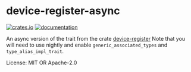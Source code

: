 # device-register-async

[![crates.io](https://img.shields.io/crates/v/device-register-async)](https://crates.io/crates/device-register-async) [![documentation](https://docs.rs/device-register-async/badge.svg)](https://docs.rs/device-register-async)

An async version of the trait from the crate [device-register](device_register)
Note that you will need to use nightly and
enable `generic_associated_types` and `type_alias_impl_trait`.

License: MIT OR Apache-2.0
